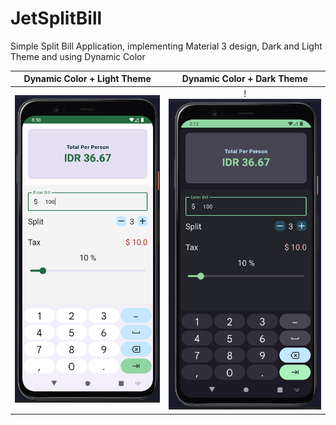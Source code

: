 # JetSplitBill

Simple Split Bill Application, implementing Material 3 design, Dark and Light Theme and using Dynamic Color

|      Dynamic Color + Light Theme     |        Dynamic Color + Dark Theme         |
| :----------------------------------: | :---------------------------------------: |
| ![](Dynamic-Color-Light-Theme.png) | !      ![](Dynamic-Color-Dark-Theme.png)    |
